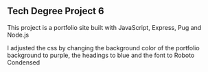 ## Tech Degree Project 6

This project is a portfolio site built with JavaScript, Express, Pug and Node.js

I adjusted the css by changing the background color of the portfolio background to purple, the headings to blue and the font to Roboto Condensed